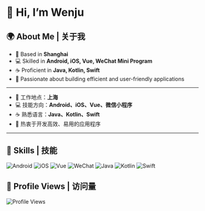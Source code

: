 # 👋 Hi, I’m Wenju  

## 🌍 About Me | 关于我
- 📍 Based in **Shanghai**  
- 💻 Skilled in **Android, iOS, Vue, WeChat Mini Program**  
- ☕ Proficient in **Java, Kotlin, Swift**  
- 🚀 Passionate about building efficient and user-friendly applications  

---

- 📍 工作地点：**上海**  
- 💻 技能方向：**Android、iOS、Vue、微信小程序**  
- ☕ 熟悉语言：**Java、Kotlin、Swift**  
- 🚀 热衷于开发高效、易用的应用程序  

---

## 🔧 Skills | 技能
![Android](https://img.shields.io/badge/Android-3DDC84?style=for-the-badge&logo=android&logoColor=white)
![iOS](https://img.shields.io/badge/iOS-000000?style=for-the-badge&logo=apple&logoColor=white)
![Vue](https://img.shields.io/badge/Vue.js-35495E?style=for-the-badge&logo=vue.js&logoColor=4FC08D)
![WeChat](https://img.shields.io/badge/WeChat%20Mini%20Program-07C160?style=for-the-badge&logo=wechat&logoColor=white)
![Java](https://img.shields.io/badge/Java-007396?style=for-the-badge&logo=openjdk&logoColor=white)
![Kotlin](https://img.shields.io/badge/Kotlin-0095D5?style=for-the-badge&logo=kotlin&logoColor=white)
![Swift](https://img.shields.io/badge/Swift-FA7343?style=for-the-badge&logo=swift&logoColor=white)

## 👀 Profile Views | 访问量
![Profile Views](https://komarev.com/ghpvc/?username=wenju&color=blue&style=flat-square)
